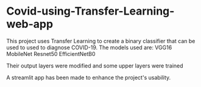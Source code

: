# Covid-using-Transfer-Learning-web-app
This project uses Transfer Learning to create a binary classifier that can be used to used to diagnose COVID-19.
The models used are:
VGG16
MobileNet
Resnet50
EfficientNetB0

Their output layers were modified and some upper layers were trained

A streamlit app has been made to enhance the project's usability.
